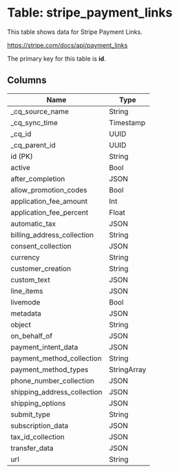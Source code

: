 # Table: stripe_payment_links

This table shows data for Stripe Payment Links.

https://stripe.com/docs/api/payment_links

The primary key for this table is **id**.

## Columns

| Name          | Type          |
| ------------- | ------------- |
|_cq_source_name|String|
|_cq_sync_time|Timestamp|
|_cq_id|UUID|
|_cq_parent_id|UUID|
|id (PK)|String|
|active|Bool|
|after_completion|JSON|
|allow_promotion_codes|Bool|
|application_fee_amount|Int|
|application_fee_percent|Float|
|automatic_tax|JSON|
|billing_address_collection|String|
|consent_collection|JSON|
|currency|String|
|customer_creation|String|
|custom_text|JSON|
|line_items|JSON|
|livemode|Bool|
|metadata|JSON|
|object|String|
|on_behalf_of|JSON|
|payment_intent_data|JSON|
|payment_method_collection|String|
|payment_method_types|StringArray|
|phone_number_collection|JSON|
|shipping_address_collection|JSON|
|shipping_options|JSON|
|submit_type|String|
|subscription_data|JSON|
|tax_id_collection|JSON|
|transfer_data|JSON|
|url|String|